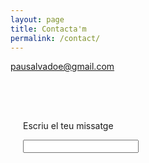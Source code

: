 ```yaml
---
layout: page
title: Contacta'm
permalink: /contact/
---
```



[pausalvadoe@gmail.com](mailto:pausalvadoe@gmail.com)

<form style = "width: 100%;
  padding: 50px 20px;
  margin: 8px 0;
  box-sizing: border-box;">
  <p><label for="msgb">Escriu el teu missatge</label><p/>
  <input type="text" id="msgb" name="msgb">
</form>
